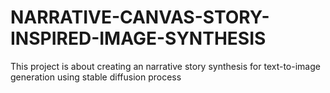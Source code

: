 # NARRATIVE-CANVAS-STORY-INSPIRED-IMAGE-SYNTHESIS
This project is about creating an narrative story synthesis for text-to-image generation using stable diffusion process
